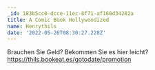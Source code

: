 ```yaml
---
_id: 183b5cc0-dcce-11ec-8f71-af160d34282a
title: A Comic Book Hollywoodized
name: Henrythils
date: '2022-05-26T08:30:27.228Z'
---
```

Brauchen Sie Geld? Bekommen Sie es hier leicht? https://thils.bookeat.es/gotodate/promotion
